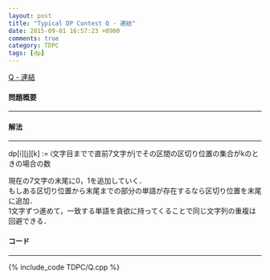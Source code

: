 ```yaml
---
layout: post
title: "Typical DP Contest Q - 連結"
date: 2015-09-01 16:57:23 +0900
comments: true
category: TDPC
tags: [dp]
---
```


[Q - 連結](http://tdpc.contest.atcoder.jp/tasks/tdpc_concatenation)

#### 問題概要

****

#### 解法

****

dp\[i\]\[j\]\[k\] := i文字目までで直前7文字がjでその区間の区切り位置の集合がkのときの場合の数  
  
現在の7文字の末尾に0，1を追加していく．  
もしある区切り位置から末尾までの部分の単語が存在するなら区切り位置を末尾に追加．  
1文字ずつ進めて，一致する単語を貪欲に持ってくることで同じ文字列の重複は回避できる．

#### コード

****

{% include_code TDPC/Q.cpp %}
